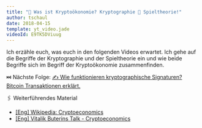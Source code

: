 ```yaml
---
title: "📖 Was ist Kryptoökonomie? Kryptographie 💞 Spieltheorie!"
author: tschaul
date: 2018-04-15
template: yt_video.jade
videoId: E9TK5DViuug
---
```


Ich erzähle euch, was euch in den folgenden Videos erwartet. Ich gehe auf die Begriffe der Kryptographie und der Spieltheorie ein und wie beide Begriffe sich im Begriff der Kryptoökonomie zusammenfinden.

<span class="more"></span>

⏭️ Nächste Folge: [✍️ Wie funktionieren kryptographische Signaturen? Bitcoin Transaktionen erklärt.](http://dasunwahrscheinliche.de/articles/cryptoeconomics_video_002/)

🖇️ Weiterführendes Material 
- [[Eng] Wikipedia: Cryptoeconomics](https://en.wikipedia.org/wiki/Cryptoeconomics) 
- [[Eng] Vitalik Buterins Talk - Cryptoeconomics](https://www.youtube.com/watch?v=pKqdjaH1dRo) 
